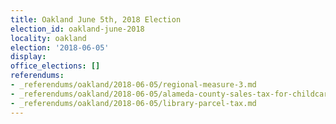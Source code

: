 ```yaml
---
title: Oakland June 5th, 2018 Election
election_id: oakland-june-2018
locality: oakland
election: '2018-06-05'
display: 
office_elections: []
referendums:
- _referendums/oakland/2018-06-05/regional-measure-3.md
- _referendums/oakland/2018-06-05/alameda-county-sales-tax-for-childcare-and-education.md
- _referendums/oakland/2018-06-05/library-parcel-tax.md
---
```

